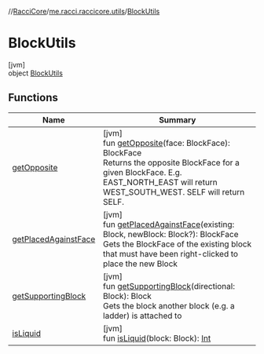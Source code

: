 //[RacciCore](../../../index.md)/[me.racci.raccicore.utils](../index.md)/[BlockUtils](index.md)

# BlockUtils

[jvm]\
object [BlockUtils](index.md)

## Functions

| Name | Summary |
|---|---|
| [getOpposite](get-opposite.md) | [jvm]<br>fun [getOpposite](get-opposite.md)(face: BlockFace): BlockFace<br>Returns the opposite BlockFace for a given BlockFace. E.g. EAST_NORTH_EAST will return WEST_SOUTH_WEST. SELF will return SELF. |
| [getPlacedAgainstFace](get-placed-against-face.md) | [jvm]<br>fun [getPlacedAgainstFace](get-placed-against-face.md)(existing: Block, newBlock: Block?): BlockFace<br>Gets the BlockFace of the existing block that must have been right-clicked to place the new Block |
| [getSupportingBlock](get-supporting-block.md) | [jvm]<br>fun [getSupportingBlock](get-supporting-block.md)(directional: Block): Block<br>Gets the block another block (e.g. a ladder) is attached to |
| [isLiquid](is-liquid.md) | [jvm]<br>fun [isLiquid](is-liquid.md)(block: Block): [Int](https://kotlinlang.org/api/latest/jvm/stdlib/kotlin/-int/index.html) |
